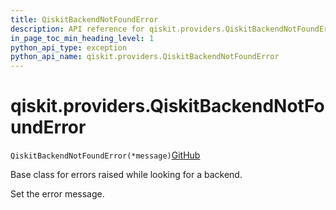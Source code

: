 ```yaml
---
title: QiskitBackendNotFoundError
description: API reference for qiskit.providers.QiskitBackendNotFoundError
in_page_toc_min_heading_level: 1
python_api_type: exception
python_api_name: qiskit.providers.QiskitBackendNotFoundError
---
```


# qiskit.providers.QiskitBackendNotFoundError

<span id="qiskit.providers.QiskitBackendNotFoundError" />

`QiskitBackendNotFoundError(*message)`[GitHub](https://github.com/qiskit/qiskit/tree/stable/0.41/qiskit/providers/exceptions.py "view source code")

Base class for errors raised while looking for a backend.

Set the error message.

